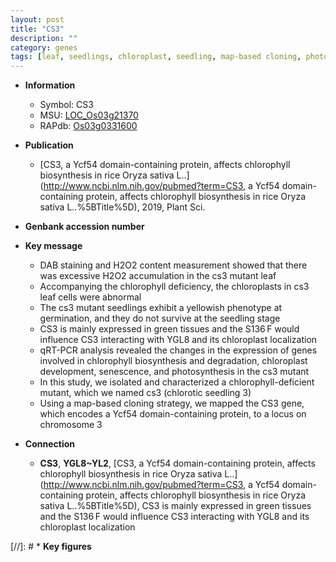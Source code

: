 ```yaml
---
layout: post
title: "CS3"
description: ""
category: genes
tags: [leaf, seedlings, chloroplast, seedling, map-based cloning, photosynthesis, chloroplast development]
---
```


* **Information**  
    + Symbol: CS3  
    + MSU: [LOC_Os03g21370](http://rice.uga.edu/cgi-bin/ORF_infopage.cgi?orf=LOC_Os03g21370)  
    + RAPdb: [Os03g0331600](https://rapdb.dna.affrc.go.jp/locus/?name=Os03g0331600)  

* **Publication**  
    + [CS3, a Ycf54 domain-containing protein, affects chlorophyll biosynthesis in rice Oryza sativa L..](http://www.ncbi.nlm.nih.gov/pubmed?term=CS3, a Ycf54 domain-containing protein, affects chlorophyll biosynthesis in rice Oryza sativa L..%5BTitle%5D), 2019, Plant Sci.

* **Genbank accession number**  

* **Key message**  
    + DAB staining and H2O2 content measurement showed that there was excessive H2O2 accumulation in the cs3 mutant leaf
    + Accompanying the chlorophyll deficiency, the chloroplasts in cs3 leaf cells were abnormal
    + The cs3 mutant seedlings exhibit a yellowish phenotype at germination, and they do not survive at the seedling stage
    + CS3 is mainly expressed in green tissues and the S136 F would influence CS3 interacting with YGL8 and its chloroplast localization
    + qRT-PCR analysis revealed the changes in the expression of genes involved in chlorophyll biosynthesis and degradation, chloroplast development, senescence, and photosynthesis in the cs3 mutant
    + In this study, we isolated and characterized a chlorophyll-deficient mutant, which we named cs3 (chlorotic seedling 3)
    + Using a map-based cloning strategy, we mapped the CS3 gene, which encodes a Ycf54 domain-containing protein, to a locus on chromosome 3

* **Connection**  
    + __CS3__, __YGL8~YL2__, [CS3, a Ycf54 domain-containing protein, affects chlorophyll biosynthesis in rice Oryza sativa L..](http://www.ncbi.nlm.nih.gov/pubmed?term=CS3, a Ycf54 domain-containing protein, affects chlorophyll biosynthesis in rice Oryza sativa L..%5BTitle%5D),  CS3 is mainly expressed in green tissues and the S136 F would influence CS3 interacting with YGL8 and its chloroplast localization

[//]: # * **Key figures**  


